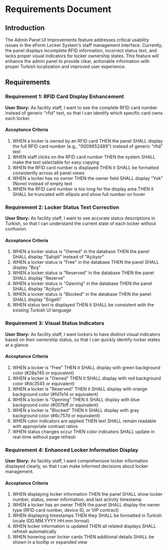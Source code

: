# Requirements Document

## Introduction

The Admin Panel UI Improvements feature addresses critical usability issues in the eForm Locker System's staff management interface. Currently, the panel displays incomplete RFID information, incorrect status text, and lacks proper visual indicators for locker ownership states. This feature will enhance the admin panel to provide clear, actionable information with proper Turkish localization and improved user experience.

## Requirements

### Requirement 1: RFID Card Display Enhancement

**User Story:** As facility staff, I want to see the complete RFID card number instead of generic "rfid" text, so that I can identify which specific card owns each locker.

#### Acceptance Criteria

1. WHEN a locker is owned by an RFID card THEN the panel SHALL display the full RFID card number (e.g., "0009652489") instead of generic "rfid" text
2. WHEN staff clicks on the RFID card number THEN the system SHALL make the text selectable for easy copying
3. WHEN the RFID card number is displayed THEN it SHALL be formatted consistently across all panel views
4. WHEN a locker has no owner THEN the owner field SHALL display "Yok" (None) instead of empty text
5. WHEN the RFID card number is too long for the display area THEN it SHALL be truncated with ellipsis and show full number on hover

### Requirement 2: Locker Status Text Correction

**User Story:** As facility staff, I want to see accurate status descriptions in Turkish, so that I can understand the current state of each locker without confusion.

#### Acceptance Criteria

1. WHEN a locker status is "Owned" in the database THEN the panel SHALL display "Sahipli" instead of "Açılıyor"
2. WHEN a locker status is "Free" in the database THEN the panel SHALL display "Boş"
3. WHEN a locker status is "Reserved" in the database THEN the panel SHALL display "Rezerve"
4. WHEN a locker status is "Opening" in the database THEN the panel SHALL display "Açılıyor"
5. WHEN a locker status is "Blocked" in the database THEN the panel SHALL display "Engelli"
6. WHEN status text is displayed THEN it SHALL be consistent with the existing Turkish UI language

### Requirement 3: Visual Status Indicators

**User Story:** As facility staff, I want lockers to have distinct visual indicators based on their ownership status, so that I can quickly identify locker states at a glance.

#### Acceptance Criteria

1. WHEN a locker is "Free" THEN it SHALL display with green background color (#28a745 or equivalent)
2. WHEN a locker is "Owned" THEN it SHALL display with red background color (#dc3545 or equivalent)
3. WHEN a locker is "Reserved" THEN it SHALL display with orange background color (#fd7e14 or equivalent)
4. WHEN a locker is "Opening" THEN it SHALL display with blue background color (#007bff or equivalent)
5. WHEN a locker is "Blocked" THEN it SHALL display with gray background color (#6c757d or equivalent)
6. WHEN color indicators are applied THEN text SHALL remain readable with appropriate contrast ratios
7. WHEN status changes occur THEN color indicators SHALL update in real-time without page refresh

### Requirement 4: Enhanced Locker Information Display

**User Story:** As facility staff, I want comprehensive locker information displayed clearly, so that I can make informed decisions about locker management.

#### Acceptance Criteria

1. WHEN displaying locker information THEN the panel SHALL show locker number, status, owner information, and last activity timestamp
2. WHEN a locker has an owner THEN the panel SHALL display the owner type (RFID card number, device ID, or VIP contract)
3. WHEN displaying timestamps THEN they SHALL be formatted in Turkish locale (DD.MM.YYYY HH:mm format)
4. WHEN locker information is updated THEN all related displays SHALL refresh automatically
5. WHEN hovering over locker cards THEN additional details SHALL be shown in a tooltip or expanded view

